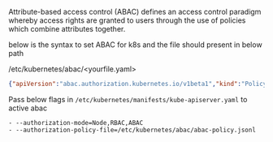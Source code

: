Attribute-based access control (ABAC) defines an access control paradigm whereby access rights are granted to users through the use of policies which combine attributes together.

below is the syntax to set ABAC for k8s and the file should present in below path

/etc/kubernetes/abac/<yourfile.yaml>

```json
{"apiVersion":"abac.authorization.kubernetes.io/v1beta1","kind":"Policy","spec":{"user":"system:serviceaccount:kube-system:default","namespace":"*","resource":"*","apiGroup":"*","readonly": true}}
```

Pass below flags in `/etc/kubernetes/manifests/kube-apiserver.yaml` to active abac
 ```
- --authorization-mode=Node,RBAC,ABAC
- --authorization-policy-file=/etc/kubernetes/abac/abac-policy.jsonl
```
